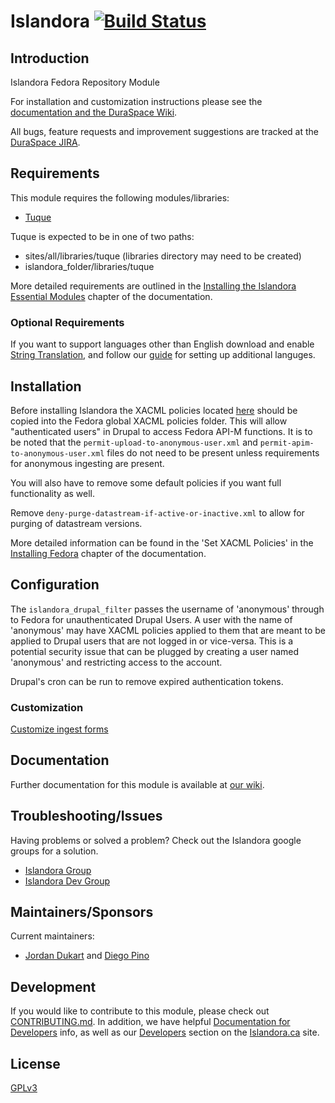 # Islandora [![Build Status](https://travis-ci.org/Islandora/islandora.png?branch=7.x)](https://travis-ci.org/Islandora/islandora)

## Introduction

Islandora Fedora Repository Module

For installation and customization instructions please see the [documentation and the DuraSpace Wiki](https://wiki.duraspace.org/display/ISLANDORA/Islandora).

All bugs, feature requests and improvement suggestions are tracked at the [DuraSpace JIRA](https://jira.duraspace.org/browse/ISLANDORA).


## Requirements

This module requires the following modules/libraries:

* [Tuque](https://github.com/islandora/tuque)

Tuque is expected to be in one of two paths:

* sites/all/libraries/tuque (libraries directory may need to be created)
* islandora_folder/libraries/tuque

More detailed requirements are outlined in the [Installing the Islandora Essential Modules](https://wiki.duraspace.org/display/ISLANDORA/milestone+5+-++Installing+the+Islandora+Essential+Modules) chapter of the documentation.

### Optional Requirements

If you want to support languages other than English download and enable [String Translation](https://drupal.org/project/i18n), and follow our [guide](https://github.com/Islandora/islandora/wiki/Multilingual-Support) for setting up additional languges.

## Installation

Before installing Islandora the XACML policies located [here](https://github.com/Islandora/islandora-xacml-policies) should be copied into the Fedora global XACML policies folder. This will allow "authenticated users" in Drupal to access Fedora API-M functions. It is to be noted that the `permit-upload-to-anonymous-user.xml` and `permit-apim-to-anonymous-user.xml` files do not need to be present unless requirements for anonymous ingesting are present.

You will also have to remove some default policies if you want full functionality as well.

Remove `deny-purge-datastream-if-active-or-inactive.xml` to allow for purging of datastream versions.

More detailed information can be found in the 'Set XACML Policies' in the [Installing Fedora](https://wiki.duraspace.org/display/ISLANDORA/milestone+1+-+Installing+Fedoraa) chapter of the documentation.

## Configuration

The `islandora_drupal_filter` passes the username of 'anonymous' through to Fedora for unauthenticated Drupal Users. A user with the name of 'anonymous' may have XACML policies applied to them that are meant to be applied to Drupal users that are not logged in or vice-versa. This is a potential security issue that can be plugged by creating a user named 'anonymous' and restricting access to the account.

Drupal's cron can be run to remove expired authentication tokens.

### Customization

[Customize ingest forms](http://github.com/Islandora/islandora/wiki/Multi-paged-Ingest-Forms)

## Documentation

Further documentation for this module is available at [our wiki](https://wiki.duraspace.org/display/ISLANDORA/Islandora+Core+Module).

## Troubleshooting/Issues

Having problems or solved a problem? Check out the Islandora google groups for a solution.

* [Islandora Group](https://groups.google.com/forum/?hl=en&fromgroups#!forum/islandora)
* [Islandora Dev Group](https://groups.google.com/forum/?hl=en&fromgroups#!forum/islandora-dev)

## Maintainers/Sponsors

Current maintainers:

* [Jordan Dukart](https://github.com/jordandukart) and [Diego Pino](https://github.com/DiegoPino)

## Development

If you would like to contribute to this module, please check out [CONTRIBUTING.md](CONTRIBUTING.md). In addition, we have helpful [Documentation for Developers](https://github.com/Islandora/islandora/wiki#wiki-documentation-for-developers) info, as well as our [Developers](http://islandora.ca/developers) section on the [Islandora.ca](http://islandora.ca) site.

## License

[GPLv3](http://www.gnu.org/licenses/gpl-3.0.txt)

